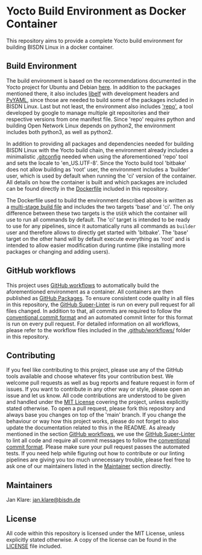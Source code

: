 # Yocto Build Environment as Docker Container

This repository aims to provide a complete Yocto build environment for building
BISDN Linux in a docker container.

## Build Environment

The build environment is based on the recommendations documented in the Yocto
project for Ubuntu and Debian
[here](https://docs.yoctoproject.org/3.1.7/ref-manual/ref-system-requirements.html#ubuntu-and-debian).
In addition to the packages mentioned there, it also includes
[libelf](https://directory.fsf.org/wiki/Libelf) with development headers and
[PyYAML](https://pyyaml.org), since those are needed to build some of the
packages included in BISDN Linux.
Last but not least, the environment also includes
['repo'](https://android.googlesource.com/tools/repo), a tool developed by google
to manage multiple git repositories and their respective versions from one
manifest file. Since 'repo' requires python and building Open Network Linux
depends on python2, the environment includes both python3, as well as python2.

In addition to providing all packages and dependencies needed for building BISDN
Linux with the Yocto build chain, the environment already includes a
minimalistic [.gitconfig](./gitconfig) needed when using the aforementioned
'repo' tool and sets the locale to 'en_US.UTF-8'. Since the Yocto build tool
'bitbake' does not allow building as 'root' user, the environment includes a
'builder' user, which is used by default when running the 'ci' version of the
container.  All details on how the container is built and which packages are
included can be found directly in the [Dockerfile](./Dockerfile) included in
this repository.

The Dockerfile used to build the environment described above is written as a
[multi-stage build file](https://docs.docker.com/build/building/multi-stage/)
and includes the two targets 'base' and 'ci'. The only difference between these
two targets is the `USER` which the container will use to run all commands by
default. The 'ci' target is intended to be ready to use for any pipelines, since
it automatically runs all commands as `builder` user and therefore allows to
directly get started with 'bitbake'. The 'base' target on the other hand will by
default execute everything as 'root' and is intended to allow easier
modification during runtime (like installing more packages or changing and
adding users).

## GitHub workflows

This project uses
[GitHub workflows](https://docs.github.com/en/actions/using-workflows/about-workflows)
to automatically build the aforementioned environment as a container. All
containers are then published as
[GitHub Packages](https://github.com/orgs/bisdn/packages?repo_name=docker-yocto-builder).
To ensure consistent code quality in all files in this repository, the
[GitHub Super-Linter](https://github.com/github/super-linter) is run on every
pull request for all files changed.
In addition to that, all commits are required to follow the
[conventional commit format](https://www.conventionalcommits.org) and an
automated commit linter for this format is run on every pull request.
For detailed information on all workflows, please refer to the workflow files
included in the [.github/workflows/](./.github/workflows/) folder in this
repository.

## Contributing

If you feel like contributing to this project, please use any of the GitHub
tools available and choose whatever fits your contribution best. We welcome pull
requests as well as bug reports and feature request in form of issues. If you
want to contribute in any other way or style, please open an issue and let us
know.
All code contributions are understood to be given and handled under the [MIT
License](./LICENSE) covering the project, unless explicitly stated otherwise.
To open a pull request, please fork this repository and always base you changes
on top of the 'main' branch. If you change the behaviour or way how this project
works, please do not forget to also update the documentation related to this in
the README.
As already mentioned in the section [GitHub workflows](#github-workflows), we
use the [GitHub Super-Linter](https://github.com/github/super-linter) to lint
all code and require all commit messages to follow the
[conventional commit format](https://www.conventionalcommits.org). Please make
sure your pull request passes the automated tests.
If you need help while figuring out how to contribute or our linting pipelines
are giving you too much unnecessary trouble, please feel free to ask one of our
maintainers listed in the [Maintainer](#maintainers) section directly.

## Maintainers

Jan Klare: <jan.klare@bisdn.de>

## License

All code within this repository is licensed under the MIT License, unless
explicitly stated otherwise. A copy of the license can be found in the
[LICENSE](./LICENSE) file included.
